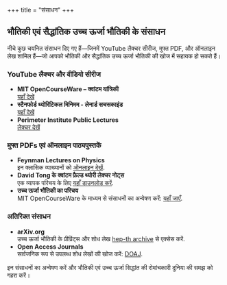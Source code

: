 +++
title = "संसाधन"
+++

## भौतिकी एवं सैद्धांतिक उच्च ऊर्जा भौतिकी के संसाधन

नीचे कुछ चयनित संसाधन दिए गए हैं—जिनमें YouTube लैक्चर सीरीज, मुफ्त PDF, और ऑनलाइन लेख शामिल हैं—जो आपको भौतिकी और सैद्धांतिक उच्च ऊर्जा भौतिकी की खोज में सहायक हो सकते हैं।

### YouTube लैक्चर और वीडियो सीरीज
- **MIT OpenCourseWare – क्वांटम यांत्रिकी**  
  [यहाँ देखें](https://www.youtube.com/watch?v=ha2L6INvI3c)
- **स्टैनफोर्ड थ्योरिटिकल मिनिमम - लेनार्ड सचसकाइंड**  
  [यहाँ देखें](https://www.youtube.com/watch?v=sn8-lUYE7Hc)
- **Perimeter Institute Public Lectures**  
  [लेक्चर देखें](https://www.perimeterinstitute.ca/videos)

### मुफ्त PDFs एवं ऑनलाइन पाठ्यपुस्तकें
- **Feynman Lectures on Physics**  
  इन क्लासिक व्याख्यानों को [ऑनलाइन देखें](http://www.feynmanlectures.caltech.edu/).
- **David Tong के क्वांटम फै़ल्ड थ्योरी लेक्चर नोट्स**  
  एक व्यापक परिचय के लिए [यहाँ डाउनलोड करें](http://www.damtp.cam.ac.uk/user/tong/qft.html).
- **उच्च ऊर्जा भौतिकी का परिचय**  
  MIT OpenCourseWare के माध्यम से संसाधनों का अन्वेषण करें: [यहाँ जाएँ](https://ocw.mit.edu).

### अतिरिक्त संसाधन
- **arXiv.org**  
  उच्च ऊर्जा भौतिकी के प्रीप्रिंट्स और शोध लेख [hep-th archive](https://arxiv.org/archive/hep-th) से एक्सेस करें.
- **Open Access Journals**  
  सार्वजनिक रूप से उपलब्ध शोध लेखों की खोज करें: [DOAJ](https://doaj.org).

इन संसाधनों का अन्वेषण करें और भौतिकी एवं उच्च ऊर्जा सिद्धांत की रोमांचकारी दुनिया की समझ को गहरा करें।